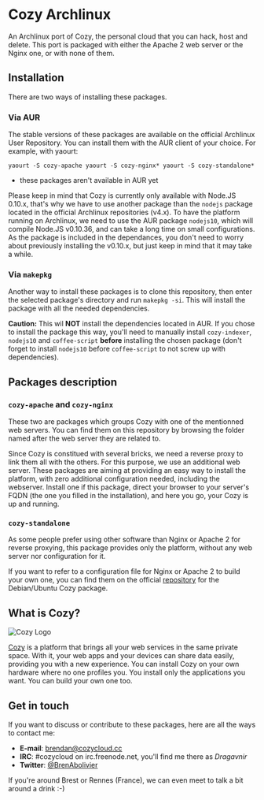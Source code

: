 # Cozy Archlinux

An Archlinux port of Cozy, the personal cloud that you can hack, host and delete. This port is packaged with either the Apache 2 web server or the Nginx one, or with none of them.

## Installation

There are two ways of installing these packages.

### Via AUR

The stable versions of these packages are available on the official Archlinux User Repository. You can install them with the AUR client of your choice. For example, with yaourt:

``
yaourt -S cozy-apache
yaourt -S cozy-nginx*
yaourt -S cozy-standalone*
``

* these packages aren't available in AUR yet

Please keep in mind that Cozy is currently only available with Node.JS 0.10.x, that's why we have to use another package than the `nodejs` package located in the official Archlinux repositories (v4.x). To have the platform running on Archlinux, we need to use the AUR package `nodejs10`, which will compile Node.JS v0.10.36, and can take a long time on small configurations. As the package is included in the dependances, you don't need to worry about previously installing the v0.10.x, but just keep in mind that it may take a while.

### Via `makepkg`

Another way to install these packages is to clone this repository, then enter the selected package's directory and run `makepkg -si`. This will install the package with all the needed dependencies.

**Caution:** This wil **NOT** install the dependencies located in AUR. If you chose to install the package this way, you'll need to manually install `cozy-indexer`, `nodejs10` and `coffee-script` **before** installing the chosen package (don't forget to install `nodejs10` before `coffee-script` to not screw up with dependencies).

## Packages description

### `cozy-apache` and `cozy-nginx`

These two are packages which groups Cozy with one of the mentionned web servers. You can find them on this repository by browsing the folder named after the web server they are related to.

Since Cozy is constitued with several bricks, we need a reverse proxy to link them all with the others. For this purpose, we use an additional web server. These packages are aiming at providing an easy way to install the platform, with zero additional configuration needed, including the webserver. Install one if this package, direct your browser to your server's FQDN (the one you filled in the installation), and here you go, your Cozy is up and running.

### `cozy-standalone`

As some people prefer using other software than Nginx or Apache 2 for reverse proxying, this package provides only the platform, without any web server nor configuration for it.

If you want to refer to a configuration file for Nginx or Apache 2 to build your own one, you can find them on the official [repository](/cozy/cozy-debian) for the Debian/Ubuntu Cozy package.

## What is Cozy?

![Cozy Logo](https://raw.github.com/mycozycloud/cozy-setup/gh-pages/assets/images/happycloud.png)

[Cozy](http://cozy.io) is a platform that brings all your web services in the
same private space.  With it, your web apps and your devices can share data
easily, providing you
with a new experience. You can install Cozy on your own hardware where no one
profiles you. You install only the applications you want. You can build your
own one too.

## Get in touch

If you want to discuss or contribute to these packages, here are all the ways to contact me:

* **E-mail**: <brendan@cozycloud.cc>
* **IRC**: #cozycloud on irc.freenode.net, you'll find me there as *Dragavnir*
* **Twitter**: [@BrenAbolivier](https://twitter.com/BrenAbolivier)

If you're around Brest or Rennes (France), we can even meet to talk a bit around a drink :-)
